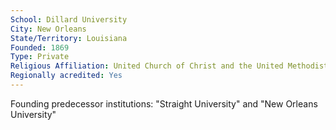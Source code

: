 ```yaml
---
School: Dillard University
City: New Orleans
State/Territory: Louisiana
Founded: 1869
Type: Private
Religious Affiliation: United Church of Christ and the United Methodist Church
Regionally acredited: Yes
---
```

Founding predecessor institutions: "Straight University" and "New Orleans University"